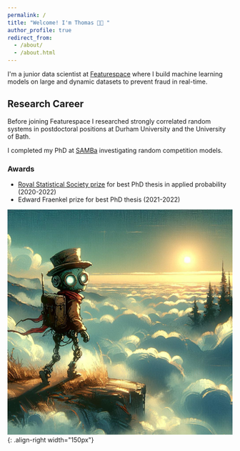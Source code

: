 ```yaml
---
permalink: /
title: "Welcome! I'm Thomas 👋🏼 "
author_profile: true
redirect_from: 
  - /about/
  - /about.html
---
```

I'm a junior data scientist at [Featurespace](https://www.featurespace.com/) where I build machine learning models on large and dynamic datasets to prevent fraud in real-time. 

## Research Career

Before joining Featurespace I researched strongly correlated random systems in postdoctoral positions at Durham University and the University of Bath.

I completed my PhD at [SAMBa](https://samba.ac.uk/) investigating random competition models.

### Awards

* [Royal Statistical Society prize](https://www.bath.ac.uk/announcements/the-royal-statistical-society-prize-awarded/) for best PhD thesis  in applied probability (2020-2022)
* Edward Fraenkel prize for best PhD thesis (2021-2022)

![Text](/images/Designer.png){: .align-right width="150px"}
